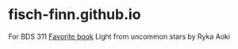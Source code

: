 # fisch-finn.github.io
For BDS 311
[Favorite book](https://us.macmillan.com/books/9781250789075/lightfromuncommonstars/) Light from uncommon stars by Ryka Aoki 


